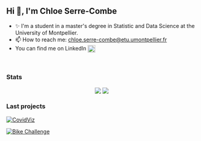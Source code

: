 
## Hi 👋, I'm Chloe Serre-Combe
 
- ✨ I'm a student in a master's degree in Statistic and Data Science at the University of Montpellier.
- 📫 How to reach me: chloe.serre-combe@etu.umontpellier.fr
- You can find me on LinkedIn  [<img align="center" alt="Discord" width="20px" src="https://raw.githubusercontent.com/peterthehan/peterthehan/master/assets/linkedin.svg" />](https://linkedin.com/in/chloe-serre-combe-886647185)

<br />

### Stats
<p align="center" href="https://github.com/chloesrcb">
  <img align="center" src="https://github-readme-stats.vercel.app/api?username=chloesrcb&show_icons=true&theme=vue-dark" />
  <img align="center" src="https://github-readme-stats.vercel.app/api/top-langs/?username=chloesrcb&layout=compact&theme=vue-dark&hide=jupyter%20notebook" />
</a>


### Last projects 

[![CovidViz](https://github-readme-stats.vercel.app/api/pin/?username=jihene-b3&repo=covidviz&theme=vue-dark)](https://github.com/jihene-b3/covidviz)

[![Bike Challenge](https://github-readme-stats.vercel.app/api/pin/?username=chloesrcb&repo=bike_challenge&theme=vue-dark)](https://github.com/chloesrcb/bike_challenge)

